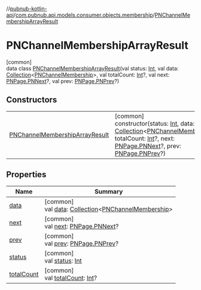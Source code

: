//[pubnub-kotlin-api](../../../index.md)/[com.pubnub.api.models.consumer.objects.membership](../index.md)/[PNChannelMembershipArrayResult](index.md)

# PNChannelMembershipArrayResult

[common]\
data class [PNChannelMembershipArrayResult](index.md)(val status: [Int](https://kotlinlang.org/api/latest/jvm/stdlib/kotlin/-int/index.html), val data: [Collection](https://kotlinlang.org/api/latest/jvm/stdlib/kotlin.collections/-collection/index.html)&lt;[PNChannelMembership](../-p-n-channel-membership/index.md)&gt;, val totalCount: [Int](https://kotlinlang.org/api/latest/jvm/stdlib/kotlin/-int/index.html)?, val next: [PNPage.PNNext](../../com.pubnub.api.models.consumer.objects/-p-n-page/-p-n-next/index.md)?, val prev: [PNPage.PNPrev](../../com.pubnub.api.models.consumer.objects/-p-n-page/-p-n-prev/index.md)?)

## Constructors

| | |
|---|---|
| [PNChannelMembershipArrayResult](-p-n-channel-membership-array-result.md) | [common]<br>constructor(status: [Int](https://kotlinlang.org/api/latest/jvm/stdlib/kotlin/-int/index.html), data: [Collection](https://kotlinlang.org/api/latest/jvm/stdlib/kotlin.collections/-collection/index.html)&lt;[PNChannelMembership](../-p-n-channel-membership/index.md)&gt;, totalCount: [Int](https://kotlinlang.org/api/latest/jvm/stdlib/kotlin/-int/index.html)?, next: [PNPage.PNNext](../../com.pubnub.api.models.consumer.objects/-p-n-page/-p-n-next/index.md)?, prev: [PNPage.PNPrev](../../com.pubnub.api.models.consumer.objects/-p-n-page/-p-n-prev/index.md)?) |

## Properties

| Name | Summary |
|---|---|
| [data](data.md) | [common]<br>val [data](data.md): [Collection](https://kotlinlang.org/api/latest/jvm/stdlib/kotlin.collections/-collection/index.html)&lt;[PNChannelMembership](../-p-n-channel-membership/index.md)&gt; |
| [next](next.md) | [common]<br>val [next](next.md): [PNPage.PNNext](../../com.pubnub.api.models.consumer.objects/-p-n-page/-p-n-next/index.md)? |
| [prev](prev.md) | [common]<br>val [prev](prev.md): [PNPage.PNPrev](../../com.pubnub.api.models.consumer.objects/-p-n-page/-p-n-prev/index.md)? |
| [status](status.md) | [common]<br>val [status](status.md): [Int](https://kotlinlang.org/api/latest/jvm/stdlib/kotlin/-int/index.html) |
| [totalCount](total-count.md) | [common]<br>val [totalCount](total-count.md): [Int](https://kotlinlang.org/api/latest/jvm/stdlib/kotlin/-int/index.html)? |
